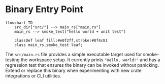 # Binary Entry Point

```mermaid
flowchart TD
    src_dir["src/"] --> main_rs["main.rs"]
    main_rs --> smoke_test["hello world + unit test"]

    classDef leaf fill:#e0f2ff,stroke:#0f4c81
    class main_rs,smoke_test leaf;
```

The `src/main.rs` file provides a simple executable target used for smoke-testing the workspace setup. It currently prints `"Hello, world!"` and has a regression test that ensures the binary can be invoked without panicking. Extend or replace this binary when experimenting with new crate integrations or CLI utilities.
